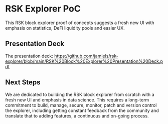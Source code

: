 # RSK Explorer PoC

This RSK block explorer proof of concepts suggests a fresh new UI with emphasis on statistics, DeFi liquidity pools and easier UX.

## Presentation Deck

The presentation deck: https://github.com/jamiels/rsk-explorer/blob/main/RSK%20Block%20Explorer%20Presentation%20Deck.pdf

## Next Steps

We are dedicated to building the RSK block explorer from scratch with a fresh new UI and emphasis in data science. This requires a long-term commitment to build, manage, secure, monitor, patch and version control the explorer, including getting constant feedback from the community and translate that to adding features, a continuous and on-going process.


